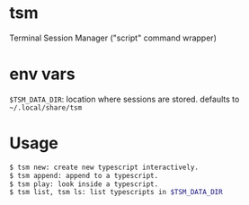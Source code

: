 # tsm
Terminal Session Manager ("script" command wrapper)

# env vars
`$TSM_DATA_DIR`: location where sessions are stored. defaults to `~/.local/share/tsm`

# Usage
```sh
$ tsm new: create new typescript interactively.
$ tsm append: append to a typescript.
$ tsm play: look inside a typescript.
$ tsm list, tsm ls: list typescripts in $TSM_DATA_DIR
```
